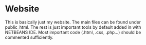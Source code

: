 # Website
This is basically just my website. The main files can be found under public_html.
The rest is just important tools by default added in with NETBEANS IDE.
Most important code (.html, .css, .php…) should be commented sufficiently.
